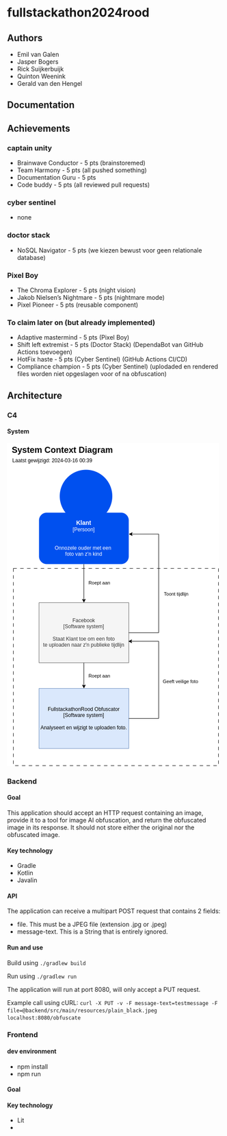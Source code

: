 # fullstackathon2024rood

## Authors

- Emil van Galen
- Jasper Bogers
- Rick Suijkerbuijk
- Quinton Weenink
- Gerald van den Hengel

## Documentation

## Achievements

### captain unity
- Brainwave Conductor - 5 pts (brainstoremed)
- Team Harmony - 5 pts (all pushed something)
- Documentation Guru - 5 pts
- Code buddy - 5 pts (all reviewed pull requests)

### cyber sentinel
- none

### doctor stack
- NoSQL Navigator - 5 pts (we kiezen bewust voor geen relationale database)

### Pixel Boy
- The Chroma Explorer - 5 pts (night vision)
- Jakob Nielsen’s Nightmare - 5 pts (nightmare mode)
- Pixel Pioneer - 5 pts (reusable component)

### To claim later on (but already implemented)
- Adaptive mastermind - 5 pts (Pixel Boy)
- Shift left extremist - 5 pts (Doctor Stack) (DependaBot van GitHub Actions toevoegen)
- HotFix haste - 5 pts (Cyber Sentinel) (GitHub Actions CI/CD)
- Compliance champion - 5 pts (Cyber Sentinel) (uplodaded en rendered files worden niet opgeslagen voor of na obfuscation)

## Architecture

### C4

#### System

![C4 System Context](fullstackathon2024rood-c4-system.png)

### Backend

#### Goal
This application should accept an HTTP request containing an image, provide it to a tool for image AI obfuscation, and
return the obfuscated image in its response. It should not store either the original nor the obfuscated image.

#### Key technology
* Gradle
* Kotlin
* Javalin

#### API
The application can receive a multipart POST request that contains 2 fields:
- file. This must be a JPEG file (extension .jpg or .jpeg)
- message-text. This is a String that is entirely ignored.

#### Run and use

Build using `./gradlew build`

Run using `./gradlew run`

The application will run at port 8080, will only accept a PUT request.

Example call using cURL:
`curl -X PUT -v -F message-text=testmessage -F file=@backend/src/main/resources/plain_black.jpeg localhost:8080/obfuscate`

### Frontend

#### dev environment
- npm install
- npm run

#### Goal

#### Key technology
* Lit
*
